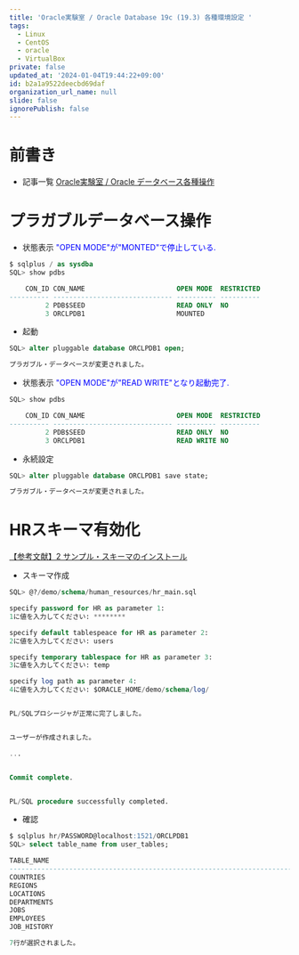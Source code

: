 ```yaml
---
title: 'Oracle実験室 / Oracle Database 19c (19.3) 各種環境設定 '
tags:
  - Linux
  - CentOS
  - oracle
  - VirtualBox
private: false
updated_at: '2024-01-04T19:44:22+09:00'
id: b2a1a9522deecbd69daf
organization_url_name: null
slide: false
ignorePublish: false
---
```

# 前書き
- 記事一覧 [Oracle実験室 / Oracle データベース各種操作](https://qiita.com/Que-sera-sera/items/862c77963b841a95ba95)

# プラガブルデータベース操作
- 状態表示
<font color="blue">"OPEN MODE"が"MONTED"で停止している.</font>
```SQL
$ sqlplus / as sysdba
SQL> show pdbs

    CON_ID CON_NAME                       OPEN MODE  RESTRICTED
---------- ------------------------------ ---------- ----------
         2 PDB$SEED                       READ ONLY  NO
         3 ORCLPDB1                       MOUNTED
```
- 起動
```SQL
SQL> alter pluggable database ORCLPDB1 open;

プラガブル・データベースが変更されました。
```
- 状態表示
<font color="blue">"OPEN MODE"が"READ WRITE"となり起動完了.</font>
```SQL
SQL> show pdbs

    CON_ID CON_NAME                       OPEN MODE  RESTRICTED
---------- ------------------------------ ---------- ----------
         2 PDB$SEED                       READ ONLY  NO
         3 ORCLPDB1                       READ WRITE NO
```
- 永続設定
```SQL
SQL> alter pluggable database ORCLPDB1 save state;

プラガブル・データベースが変更されました。
```

# HRスキーマ有効化
[【参考文献】2 サンプル・スキーマのインストール](https://docs.oracle.com/cd/E82638_01/comsc/installing-sample-schemas.html#GUID-CB945E4C-D08A-4B26-A12D-3D6D688467EA)
- スキーマ作成
```SQL
SQL> @?/demo/schema/human_resources/hr_main.sql

specify password for HR as parameter 1:
1に値を入力してください: ********

specify default tablespeace for HR as parameter 2:
2に値を入力してください: users

specify temporary tablespace for HR as parameter 3:
3に値を入力してください: temp

specify log path as parameter 4:
4に値を入力してください: $ORACLE_HOME/demo/schema/log/


PL/SQLプロシージャが正常に完了しました。


ユーザーが作成されました。

...


Commit complete.


PL/SQL procedure successfully completed.
```
- 確認
```SQL
$ sqlplus hr/PASSWORD@localhost:1521/ORCLPDB1
SQL> select table_name from user_tables;

TABLE_NAME
--------------------------------------------------------------------------------
COUNTRIES
REGIONS
LOCATIONS
DEPARTMENTS
JOBS
EMPLOYEES
JOB_HISTORY

7行が選択されました。
```
